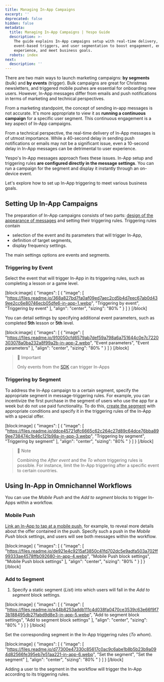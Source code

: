 ```yaml
---
title: Managing In-App Campaigns
excerpt: ''
deprecated: false
hidden: false
metadata:
  title: Managing In-App Campaigns | Yespo Guide
  description: >-
    The guide explains In-App campaigns setup with real-time delivery,
    event-based triggers, and user segmentation to boost engagement, enhance
    experience, and meet business goals.
  robots: index
next:
  description: ''
---
```

There are two main ways to launch marketing campaigns: **by segments** (bulk) and **by events** (trigger). Bulk campaigns are great for Christmas newsletters, and triggered mobile pushes are essential for onboarding new users. However, In-App messages differ from emails and push notifications in terms of marketing and technical perspectives.

From a marketing standpoint, the concept of sending in-app messages is not accurate. It's more appropriate to view it as **running a continuous campaign** for a specific user segment. This continuous engagement is a key aspect of In-App campaigns.

From a technical perspective, the real-time delivery of In-App messages is of utmost importance. While a 40-second delay in sending push notifications or emails may not be a significant issue, even a 10-second delay in In-App messages can be detrimental to user experience.

Yespo's In-App messages approach fixes these issues. In-App setup and triggering rules **are configured directly in the message settings**. You can run a campaign for the segment and display it instantly through an on-device event.

Let's explore how to set up In-App triggering to meet various business goals.

## Setting Up In-App Campaigns

The preparation of In-App campaigns consists of two parts: [design of the appearance of messages](https://docs.yespo.io/docs/creating-in-app-message) and setting their triggering rules. Triggering rules contain

- selection of the event and its parameters that will trigger In-App,
- definition of target segments,
- display frequency settings.

The main settings options are events and segments.

### Triggering by Event

Select the event that will trigger In-App in its triggering rules, such as completing a lesson or a game level.

[block:image]
{
  "images": [
    {
      "image": [
        "https://files.readme.io/368a827bd7fa0af09ed7aec2cd5b4d7eec67ab0d439ee2cc6e80746ecb05dfe6-in-app-1.webp",
        "Triggering by event",
        "Triggering by event"
      ],
      "align": "center",
      "sizing": "80% "
    }
  ]
}
[/block]


You can detail settings by specifying additional event parameters, such as completed **5th** lesson or **5th** level.

[block:image]
{
  "images": [
    {
      "image": [
        "https://files.readme.io/910050cfd6579ab7def59a798a6a751644c0e7c7220303078a0ba232a8f99a2b-in-app-2.webp",
        "Event parameters",
        "Event parameters"
      ],
      "align": "center",
      "sizing": "80% "
    }
  ]
}
[/block]


> 📘 Important
> 
> Only events from the [SDK](https://docs.yespo.io/reference/integrating-your-app-with-yespo) can trigger In-Apps

### Triggering by Segment

To address the In-App campaign to a certain segment, specify the appropriate segment in message-triggering rules. For example, you can incentivize the first purchase in the segment of users who use the app for a week but do not use paid functionality. To do this, [create the segment](https://docs.yespo.io/docs/how-add-dynamic-segment) with appropriate conditions and specify it in the triggering rules of the In-App with a special offer.

[block:image]
{
  "images": [
    {
      "image": [
        "https://files.readme.io/ddce45721dfc6665c62c264c27d89c64dce76bba899ee738474c1b46c121b98a-in-app-3.webp",
        "Triggering by segment",
        "Triggering by segment"
      ],
      "align": "center",
      "sizing": "80% "
    }
  ]
}
[/block]


> 📘 Note
> 
> Combining the _After event_ and the _To whom_ triggering rules is possible. For instance, limit the In-App triggering after a specific event to certain countries.

## Using In-App in Omnichannel Workflows

You can use the _Mobile Push_ and the _Add to segment_ blocks to trigger In-Apps within a workflow.

### Mobile Push

[Link an In-App to tap at a mobile push](https://docs.yespo.io/docs/linking-app-mobile-push), for example, to reveal more details about the offer contained in the push. Specify such a push in the _Mobile Push_ block settings, and users will see both messages within the workflow.

[block:image]
{
  "images": [
    {
      "image": [
        "https://files.readme.io/de921e4c9215af3850c41fd702dc5e9adfa503a702ff99333ae4578ffb092680-in-app-4.webp",
        "Mobile Push block settings",
        "Mobile Push block settings"
      ],
      "align": "center",
      "sizing": "80% "
    }
  ]
}
[/block]


### Add to Segment

1. Specify a static segment (_List_) into which users will fall in the _Add to segment_ block settings.

[block:image]
{
  "images": [
    {
      "image": [
        "https://files.readme.io/e44b8253addb111c4d038fa0470ce3539c63e66f9f73b188495db27fabd9d8e3-in-app-5.webp",
        "Add to segment block settings",
        "Add to segment block settings"
      ],
      "align": "center",
      "sizing": "80% "
    }
  ]
}
[/block]


Set the corresponding segment in the In-App triggering rules (_To whom_).

[block:image]
{
  "images": [
    {
      "image": [
        "https://files.readme.io/d77300e47330c85617c0ac9c6abe1b8b5b23b9a094d82566fe395eb7e51aa221-in-app-6.webp",
        "Set the segment",
        "Set the segment"
      ],
      "align": "center",
      "sizing": "80% "
    }
  ]
}
[/block]


Adding a user to the segment in the workflow will trigger the In-App according to its triggering rules.